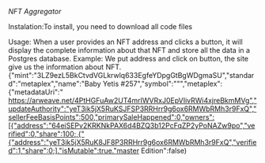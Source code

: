 *NFT Aggregator*

Instalation:To install, you need to download all code files

Usage: When a user provides an NFT address and clicks a button, it will display the complete information about that NFT and store all the data in a Postgres database.
Example: We put address and click on button, the site give us the information about NFT. 
{"mint":"3LZ9ezL5BkCtvdVGLkrwlq633EgfeYDpgGtBgWDgmaSU","standard":"metaplex","name":"Baby Yetis #257","symbol":""","metaplex":{"metadataUri":" https://arweave.net/4PtHGFuAw2UT4mrIWVRxJ0EpVIivRWi4xjreBkmMVg","updateAuthority":"yeT3ik5jX5RuKSJFSP3RRHrr9g6ox6RMWbRMh3r9FxQ","sellerFeeBasisPoints":500,"primarySaleHappened":0,"owners":[{"address":"64eiSEPv2KRKNkPAX6d4BZQ3b12PcFqZP2yPoNAZw9po","verified":0,"share":100;,{"{"address":"yeT3ik5jX5RuK8JF8P3RRHrr9g6ox6RMWbRMh3r9FxQ","verified":1,"share":0;]."isMutable":true."master Edition":false)
